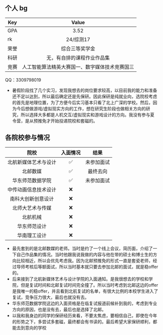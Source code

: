 ## 个人 bg

| Key |          Value          |
| --- | :---------------------: |
| GPA |          3.52           |
| rk  |         24/综测17         |
| 荣誉  |         综合三等奖学金         |
| 科研  |      无，有自排的课程作业作品集      |
| 竞赛  | 人工智能算法精英大赛国一、数字媒体技术竞赛国三 |

QQ：3309798019

- 暑假阶段找了几个实习，发现我想去的岗位要求较高，以目前我的能力和准备还不足以达到，所以最后确定还是先保研。因此保研是纯就业向，选院校考虑的首先是地理位置，为了方便今后实习基本只看了北上广深的学校。然后，因为今后想做游戏/虚拟现实方向的工作，想在研究生阶段也做相关方向的研究，所以选择大多都是人机交互/虚拟现实和游戏设计的方向。我没有参与夏令营，是从预推免才开始投递院校和套磁的。
## 各院校参与情况

|     院校     |     入面情况     |  结果   |
| :--------: | :----------: | :---: |
| 北航新媒体艺术与设计 |   &#x2705;   | 未参加面试 |
|    北邮数媒    |   &#x2705;   | 最终去向  |
|  华东师范数据学院  |   &#x2705;   | 未参加面试 |
| 中传动画信息技术设计 |   &#x274c;   |       |
| 南科大创新创意设计  | &#x274c;<br> |       |
|  北师大艺术与传媒  |   &#x274c;   |       |
|    北航机械    |   &#x274c;   |       |
|   华东师范设计   |   &#x274c;   |       |
|   华南理工设计   |   &#x274c;   |       |

- 最先套到的是北邮数媒的老师。当时是约了一个线上会议，简历面，介绍了一下自己作品集的情况。当时他跟我说我做的内容与他在带的硕士和博士生的方向比较相近，所以会优先考虑我。因为北邮预推免的形式一直是套瓷老师，经过导师考核后等额面试，所以当时基本就只要去参加北邮的面试，就是稳offer的。
- 后来接到了北航新媒体艺术与设计学院的入面通知。是我很想去的学校和学院，但是复试时间和北邮复试时间完全撞了。所以当时考虑到北邮这边的offer是我唯一的稳offer，并且看到北航复试的名单，有很大比例的本校学生进入了复试，竞争压力很大，最后也就没有去。
- 华东师范数据学院这边的入面资格是在临复试报道前候补到我的，考虑到专业方向的原因，也是没有去，最后也是选择了北邮。
- 以我和我身边的同学的保研经历来看，不要太焦虑，要相信自己，即使在今年的形势之下，多尝试多套磁，最终都会有书读的。最后希望大家保研顺利，都能去到意向的学校
